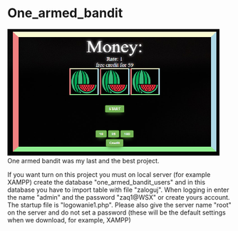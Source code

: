 # One_armed_bandit
![github-large](https://github.com/jkk555/One-Armed-Bandit/blob/main/one_armed_bandit/card_one_armed_bandit.png)
One armed bandit was my last and the best project. 

If you want turn on this project you must on local server (for example XAMPP) create the database "one_armed_bandit_users" and in this database you have to import table with file "zaloguj". When logging in enter the name "admin" and the password "zaq1@WSX" or create yours account. The startup file is "logowanie1.php". Please also give the server name "root" on the server and do not set a password (these will be the default settings when we download, for example, XAMPP)
